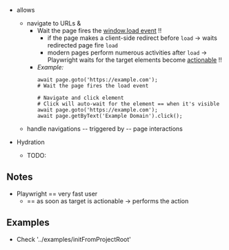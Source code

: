 * allows
  * navigate to URLs &
    * Wait the page fires the [window.load event](https://developer.mozilla.org/en-US/docs/Web/API/Window/load_event) !!
      * if the page makes a client-side redirect before `load` -> waits redirected page fire `load`
      * modern pages perform numerous activities after `load` -> Playwright waits for the target elements become [actionable](https://playwright.dev/docs/actionability) !!
    * _Example:_
      ```
      await page.goto('https://example.com');
      # Wait the page fires the load event
      ```
      ```
      # Navigate and click element
      # Click will auto-wait for the element == when it's visible
      await page.goto('https://example.com');
      await page.getByText('Example Domain').click();
      ```
  * handle navigations -- triggered by -- page interactions

* Hydration
  * TODO:

## Notes
* Playwright == very fast user
  * == as soon as target is actionable -> performs the action

## Examples
* Check '../examples/initFromProjectRoot'
